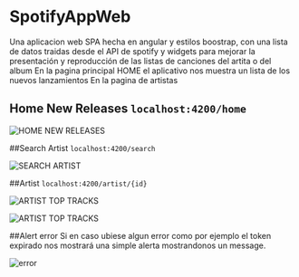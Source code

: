 # SpotifyAppWeb
Una aplicacion web SPA hecha en angular y estilos boostrap, con una lista de datos traidas desde el API de spotify y widgets para mejorar la presentación y reproducción de las listas de canciones del artita o del album
En la pagina principal HOME el aplicativo nos muestra un lista de los nuevos lanzamientos
En la pagina de artistas 

## Home New Releases `localhost:4200/home`

![HOME NEW RELEASES](https://user-images.githubusercontent.com/71657821/95264189-86ce1700-07f4-11eb-9a5c-4408becb1582.png)


##Search Artist `localhost:4200/search`

![SEARCH ARTIST](https://user-images.githubusercontent.com/71657821/95265082-17592700-07f6-11eb-8778-617a16cb40b5.png)

##Artist `localhost:4200/artist/{id}`

![ARTIST TOP TRACKS](https://user-images.githubusercontent.com/71657821/95265224-643cfd80-07f6-11eb-892c-cd527d316c10.png)

![ARTIST TOP TRACKS ](https://user-images.githubusercontent.com/71657821/95265240-6c953880-07f6-11eb-978f-34d621cb0328.png)

##Alert error
Si en caso ubiese algun error como por ejemplo el token expirado nos mostrará una simple alerta mostrandonos un message.

![error](https://user-images.githubusercontent.com/71657821/95265413-c4cc3a80-07f6-11eb-8720-90b6dc9a3b37.png)

